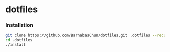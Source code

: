 # dotfiles

### Installation

```sh
git clone https://github.com/BarnabasChun/dotfiles.git .dotfiles --recursive
cd .dotfiles
./install